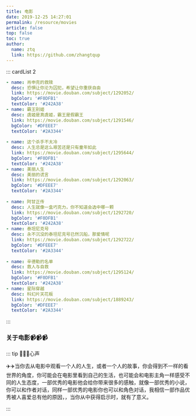 ```yaml
---
title: 电影
date: 2019-12-25 14:27:01
permalink: /resource/movies
article: false
top: false
toc: true
author: 
  name: ztq
  link: https://github.com/zhangtqup
---
```


<!--
普通卡片列表容器，可用于友情链接、项目推荐、古诗词展示等。
cardList 后面可跟随一个数字表示每行最多显示多少个，选值范围1~4，默认3。在小屏时会根据屏幕宽度减少每行显示数量。
-->
::: cardList 2

```yaml
- name: 肖申克的救赎
  desc: 恐惧让你沦为囚犯，希望让你重获自由
  link: https://movie.douban.com/subject/1292052/
  bgColor: '#F0DFB1'
  textColor: '#242A38'
- name: 霸王别姬
  desc: 虞姬是真虞姬，霸王是假霸王
  link: https://movie.douban.com/subject/1291546/
  bgColor: '#DFEEE7'
  textColor: '#2A3344'
  
- name: 这个杀手不太冷
  desc: 人生总是这么艰苦还是只有童年如此
  link: https://movie.douban.com/subject/1295644/
  bgColor: '#F0DFB1'
  textColor: '#242A38'
- name: 美丽人生
  desc: 美丽的谎言
  link: https://movie.douban.com/subject/1292063/
  bgColor: '#DFEEE7'
  textColor: '#2A3344'
  
- name: 阿甘正传
  desc: 人生就像一盒巧克力，你不知道会选中哪一颗
  link: https://movie.douban.com/subject/1292720/
  bgColor: '#F0DFB1'
  textColor: '#242A38'
- name: 泰坦尼克号
  desc: 永不沉没的泰坦尼克号已然沉船，那爱情呢
  link: https://movie.douban.com/subject/1292722/
  bgColor: '#DFEEE7'
  textColor: '#2A3344'
  
- name: 辛德勒的名单
  desc: 救人与自救
  link: https://movie.douban.com/subject/1295124/
  bgColor: '#F0DFB1'
  textColor: '#242A38'
- name: 星际穿越
  desc: 科幻片天花板
  link: https://movie.douban.com/subject/1889243/
  bgColor: '#DFEEE7'
  textColor: '#2A3344'
```

:::



### 关于电影📹📹📹

::: tip 🌈🌈🌈心声

✈️✈️当你去从电影中观看一个人的人生，或者一个人的故事，你会得到不一样的看世界的角度，你可能会在电影里看到自己的生活，也可能会和电影主角一样感受不同的人生态度，一部优秀的电影他会给你带来很多的感触，就像一部优秀的小说，你可以和作者对话，同样一部优秀的电影你也可以和角色对话，我相信一部作品优秀被人喜爱总有他的原因，，当你从中获得启示时，就有了意义。

:::

